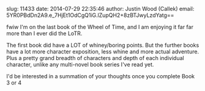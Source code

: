 slug:    11433
date:    2014-07-29 22:35:46
author:  Justin Wood (Callek)
email:   5YR0PBdDn2A9.e_7HjEt1OdCgQ1iG.lZupQH2+8zBTJwyLzdYatg==

fwiw I'm on the last book of the Wheel of Time, and I am enjoying it
far far more than I ever did the LoTR.

The first book did have a LOT of whiney/boring points. But the further
books have a lot more character exposition, less whine and more actual
adventure. Plus a pretty grand breadth of characters and depth of each
individual character, unlike any multi-novel book series I've read
yet.

I'd be interested in a summation of your thoughts once you complete
Book 3 or 4
